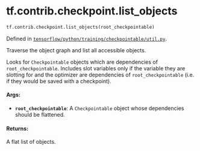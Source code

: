 <div itemscope itemtype="http://developers.google.com/ReferenceObject">
<meta itemprop="name" content="tf.contrib.checkpoint.list_objects" />
<meta itemprop="path" content="Stable" />
</div>

# tf.contrib.checkpoint.list_objects

``` python
tf.contrib.checkpoint.list_objects(root_checkpointable)
```



Defined in [`tensorflow/python/training/checkpointable/util.py`](/code/stable/tensorflow/python/training/checkpointable/util.py).

Traverse the object graph and list all accessible objects.

Looks for `Checkpointable` objects which are dependencies of
`root_checkpointable`. Includes slot variables only if the variable they are
slotting for and the optimizer are dependencies of `root_checkpointable`
(i.e. if they would be saved with a checkpoint).

#### Args:

* <b>`root_checkpointable`</b>: A `Checkpointable` object whose dependencies should be
    flattened.

#### Returns:

A flat list of objects.